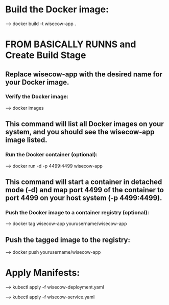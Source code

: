 # Build the Docker image:
 --> docker build -t wisecow-app .
 
# FROM BASICALLY RUNNS and Create Build Stage
## Replace wisecow-app with the desired name for your Docker image.
### Verify the Docker image:
--> docker images

## This command will list all Docker images on your system, and you should see the wisecow-app image listed.
### Run the Docker container (optional):
--> docker run -d -p 4499:4499 wisecow-app

## This command will start a container in detached mode (-d) and map port 4499 of the container to port 4499 on your host system (-p 4499:4499).
### Push the Docker image to a container registry (optional):
--> docker tag wisecow-app yourusername/wisecow-app

## Push the tagged image to the registry:
--> docker push yourusername/wisecow-app

# Apply Manifests:
--> kubectl apply -f wisecow-deployment.yaml

--> kubectl apply -f wisecow-service.yaml
